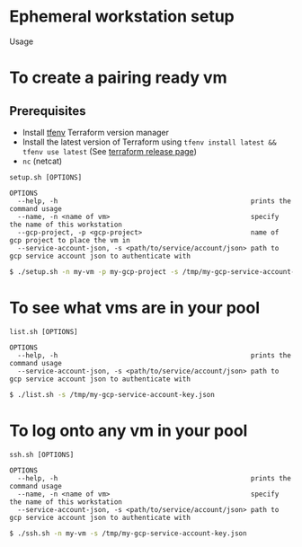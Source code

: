 # Ephemeral workstation setup

Usage

# To create a pairing ready vm

## Prerequisites

- Install [tfenv](https://github.com/tfutils/tfenv) Terraform version manager
- Install the latest version of Terraform using `tfenv install latest && tfenv use latest` (See [terraform release page](https://github.com/hashicorp/terraform/releases))
- `nc` (netcat)

```
setup.sh [OPTIONS]

OPTIONS
  --help, -h                                                prints the command usage
  --name, -n <name of vm>                                   specify the name of this workstation
  --gcp-project, -p <gcp-project>                           name of gcp project to place the vm in
  --service-account-json, -s <path/to/service/account/json> path to gcp service account json to authenticate with
```

```bash
$ ./setup.sh -n my-vm -p my-gcp-project -s /tmp/my-gcp-service-account-key.json
```

# To see what vms are in your pool

```
list.sh [OPTIONS]

OPTIONS
  --help, -h                                                prints the command usage
  --service-account-json, -s <path/to/service/account/json> path to gcp service account json to authenticate with
```

```bash
$ ./list.sh -s /tmp/my-gcp-service-account-key.json
```

# To log onto any vm in your pool

```
ssh.sh [OPTIONS]

OPTIONS
  --help, -h                                                prints the command usage
  --name, -n <name of vm>                                   specify the name of this workstation
  --service-account-json, -s <path/to/service/account/json> path to gcp service account json to authenticate with
```

```bash
$ ./ssh.sh -n my-vm -s /tmp/my-gcp-service-account-key.json
```

